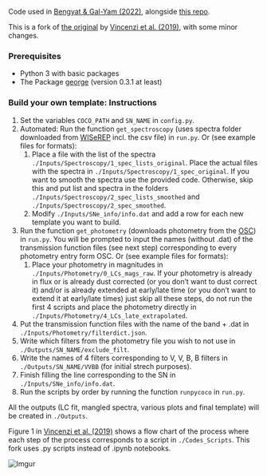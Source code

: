 Code used in [Bengyat & Gal-Yam (2022)](https://iopscience.iop.org/article/10.3847/1538-4357/ac6170),
alongside [this repo](https://github.com/ofek-b/spectra_in_time).

This is a fork of [the original](https://github.com/maria-vincenzi/PyCoCo_templates)
by [Vincenzi et al. (2019)](https://arxiv.org/abs/1908.05228), with some minor changes.

### Prerequisites

- Python 3 with basic packages
- The Package [george](https://george.readthedocs.io/en/latest/) (version 0.3.1 at least)

### Build your own template: Instructions

1. Set the variables `COCO_PATH` and `SN_NAME` in `config.py`.
1. Automated: Run the function `get_spectroscopy` (uses spectra folder downloaded from [WISeREP](https://wiserep.org/)
   incl. the csv file) in `run.py`. Or (see example files for formats):
    1. Place a file with the list of the spectra `./Inputs/Spectroscopy/1_spec_lists_original`. Place the actual files
       with the spectra in `./Inputs/Spectroscopy/1_spec_original`. If you want to smooth the spectra use the provided
       code. Otherwise, skip this and put list and spectra in the folders `./Inputs/Spectroscopy/2_spec_lists_smoothed`
       and `./Inputs/Spectroscopy/2_spec_smoothed`.
    1. Modify `./Inputs/SNe_info/info.dat` and add a row for each new template you want to build.
1. Run the function `get_photometry` (downloads photometry from the [OSC](https://sne.space/)) in `run.py`. You will be
   prompted to input the names (without .dat) of the transmission function files (see next step) corresponding to every
   photometry entry form OSC. Or (see example files for formats):
    1. Place your photometry in magnitudes in `./Inputs/Photometry/0_LCs_mags_raw`. If your photometry is already in
       flux or is already dust corrected (or you don’t want to dust correct it) and/or is already extended at early/late
       time (or you don’t want to extend it at early/late times) just skip all these steps, do not run the first 4
       scripts and place the photometry directly in `./Inputs/Photometry/4_LCs_late_extrapolated`.
1. Put the transmission function files with the name of the band + .dat in `./Inputs/Photometry/filterdict.json`.
1. Write which filters from the photometry file you wish to not use in `./Outputs/SN_NAME/exclude_filt`.
1. Write the names of 4 filters corresponding to V, V, B, B filters in `./Outputs/SN_NAME/VVBB` (for initial strech
   purposes).
1. Finish filling the line corresponding to the SN in `./Inputs/SNe_info/info.dat`.
1. Run the scripts by order by running the function `runpycoco` in `run.py`.

All the outputs (LC fit, mangled spectra, various plots and final template) will be created in `./Outputs`.

Figure 1 in [Vincenzi et al. (2019)](https://arxiv.org/abs/1908.05228) shows a flow chart of the process where each step
of the process corresponds to a script in `./Codes_Scripts`. This fork uses .py scripts instead of .ipynb notebooks.

![Imgur](pycoco_code_structure.png)
